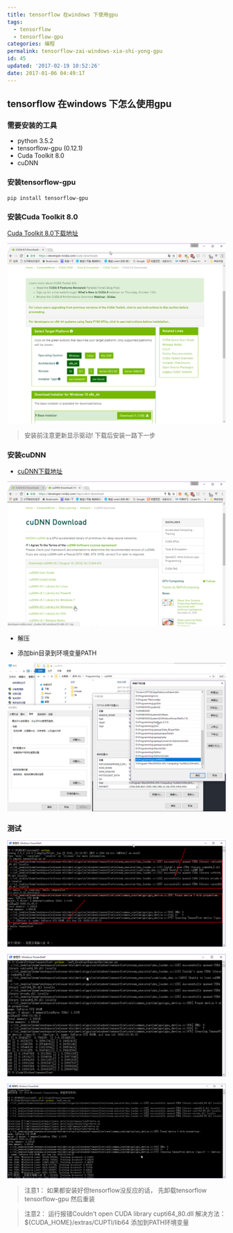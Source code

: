 ```yaml
---
title: tensorflow 在windows 下使用gpu
tags:
  - tensorflow
  - tensorflow-gpu
categories: 编程
permalink: tensorflow-zai-windows-xia-shi-yong-gpu
id: 45
updated: '2017-02-19 10:52:26'
date: 2017-01-06 04:49:17
---
```


## tensorflow 在windows 下怎么使用gpu

### 需要安装的工具
- python 3.5.2
- tensorflow-gpu (0.12.1)
- Cuda Toolkit 8.0
- cuDNN

### 安装tensorflow-gpu
```shell
pip install tensorflow-gpu
```

### 安装Cuda Toolkit 8.0
[Cuda Toolkit 8.0下载地址](https://developer.nvidia.com/cuda-downloads)

![Cuda Toolkit 8.0](/images/2017/01/chrome_2017-01-07_23-29-28.png)


>安装前注意更新显示驱动! 下载后安装一路下一步

### 安装cuDNN
- [cuDNN下载地址](https://developer.nvidia.com/cudnn)

![cuDNN](/images/2017/01/chrome_2017-01-07_23-34-11.png)

- 解压

- 添加bin目录到环境变量PATH

![安装cuDNN](/images/2017/01/atom_2017-01-08_00-17-53.png)

### 测试

![测试1](/images/2017/01/powershell_2017-01-07_23-47-28.png)

![测试2](/images/2017/01/powershell_2017-01-08_00-06-02.png)

![测试3](/images/2017/01/powershell_2017-01-08_00-21-34.png)

>注意1： 如果都安装好但tensorflow没反应的话， 先卸载tensorflow tensorflow-gpu 然后重装

>注意2： 运行报错Couldn't open CUDA library cupti64_80.dll 解决方法：${CUDA_HOME}/extras/CUPTI/lib64 添加到PATH环境变量
